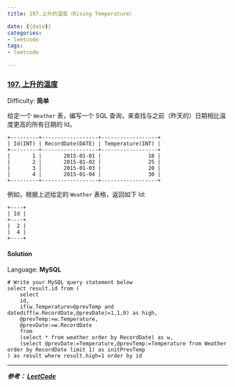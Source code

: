 ```yaml
---
title: 197.上升的温度（Rising Temperature）

date: {{date}}
categories:
- leetcode
tags:
- leetcode

---
```

### [197\. 上升的温度](https://leetcode-cn.com/problems/rising-temperature/)

Difficulty: **简单**


给定一个 `Weather` 表，编写一个 SQL 查询，来查找与之前（昨天的）日期相比温度更高的所有日期的 Id。

```
+---------+------------------+------------------+
| Id(INT) | RecordDate(DATE) | Temperature(INT) |
+---------+------------------+------------------+
|       1 |       2015-01-01 |               10 |
|       2 |       2015-01-02 |               25 |
|       3 |       2015-01-03 |               20 |
|       4 |       2015-01-04 |               30 |
+---------+------------------+------------------+
```

例如，根据上述给定的 `Weather` 表格，返回如下 Id:

```
+----+
| Id |
+----+
|  2 |
|  4 |
+----+
```


#### Solution

Language: **MySQL**

```mysql
​# Write your MySQL query statement below
select result.id from (
    select
    id,
    if(w.Temperature>@prevTemp and datediff(w.RecordDate,@prevDate)=1,1,0) as high,
    @prevTemp:=w.Temperature,
    @prevDate:=w.RecordDate
    from
    (select * from weather order by RecordDate) as w,
    (select @prevDate:=Temperature,@prevTemp:=Temperature from Weather order by RecordDate limit 1) as initPrevTemp
) as result where result.high=1 order by id
```

---
***参考：
[LeetCode](https://leetcode-cn.com/problems/rising-temperature/submissions/)***
